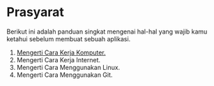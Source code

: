 # Prasyarat

Berikut ini adalah panduan singkat mengenai hal-hal yang wajib kamu ketahui sebelum membuat sebuah aplikasi. 

1. [Mengerti Cara Kerja Komputer.](komputer/readme.md)
2. Mengerti Cara Kerja Internet.
3. Mengerti Cara Menggunakan Linux.
4. Mengerti Cara Menggunakan Git.
